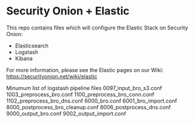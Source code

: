 # Security Onion + Elastic
This repo contains files which will configure the Elastic Stack on Security Onion:
* Elasticsearch
* Logstash
* Kibana

For more information, please see the Elastic pages on our Wiki:
https://securityonion.net/wiki/elastic


Minumum list of logstash pipeline files
0097_input_bro_s3.conf
1003_preprocess_bro.conf
1100_preprocess_bro_conn.conf
1102_preprocess_bro_dns.conf
6000_bro.conf
6001_bro_import.conf
8000_postprocess_bro_cleanup.conf
8006_postprocess_dns.conf
9000_output_bro.conf
9002_output_import.conf